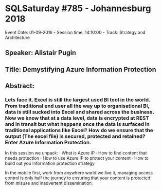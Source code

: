 # SQLSaturday #785 - Johannesburg 2018
Event Date: 01-09-2018 - Session time: 14:10:00 - Track: Strategy and Architecture
## Speaker: Alistair Pugin
## Title: Demystifying Azure Information Protection
## Abstract:
### Lets face it. Excel is still the largest used BI tool in the world. From traditional end user all the way up to organisational BI, data is still sucked into Excel and shared across the business. Now we know that at a data level, data is encrypted at REST and in transit but what happens once the data is surfaced in traditional applications like Excel? How do we ensure that the output (The excel file) is secured, protected and retained? Enter Azure Information Protection.

In this session we unpack:
·         What is Azure IP
·         How to find content that needs protection
·         How to use Azure IP to protect your content
·         How to build out you Information protection strategy

In the mobile first, work from anywhere world we live it, managing access control is only half the journey to ensuring that your content is protected from misuse and inadvertent dissemination.
